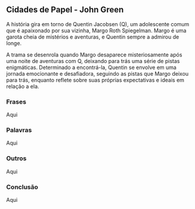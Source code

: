 ## Cidades de Papel - John Green

A história gira em torno de Quentin Jacobsen (Q), um adolescente comum que é apaixonado por sua vizinha, Margo Roth Spiegelman. Margo é uma garota cheia de mistérios e aventuras, e Quentin sempre a admirou de longe.

A trama se desenrola quando Margo desaparece misteriosamente após uma noite de aventuras com Q, deixando para trás uma série de pistas enigmáticas. Determinado a encontrá-la, Quentin se envolve em uma jornada emocionante e desafiadora, seguindo as pistas que Margo deixou para trás, enquanto reflete sobre suas próprias expectativas e ideais em relação a ela.

### Frases 

Aqui

### Palavras

Aqui

### Outros 

Aqui

### Conclusão

Aqui
